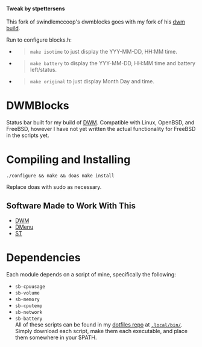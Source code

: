 #### Tweak by stpettersens
This fork of swindlemccoop's dwmblocks goes with my fork of his [dwm build](https://github.com/stpettersens/dwm).

Run to configure blocks.h:
* > `make isotime` to just display the YYY-MM-DD, HH:MM time.
* > `make battery` to display the YYY-MM-DD, HH:MM time and battery left/status.
* > `make original` to just display Month Day and time.

# DWMBlocks
Status bar built for my build of [DWM](/swindlesmccoop/dwm). Compatible with Linux, OpenBSD, and FreeBSD, however I have not yet written the actual functionality for FreeBSD in the scripts yet.

# Compiling and Installing
```
./configure && make && doas make install
```
Replace doas with sudo as necessary.

## Software Made to Work With This
- [DWM](https://github.com/swindlesmccoop/dwm)
- [DMenu](https://github.com/swindlesmccoop/dmenu)
- [ST](https://github.com/swindlesmccoop/st)

# Dependencies
Each module depends on a script of mine, specifically the following:
- `sb-cpuusage`
- `sb-volume`
- `sb-memory`
- `sb-cputemp`
- `sb-network`
- `sb-battery`\
All of these scripts can be found in my [dotfiles repo](https://github.com/swindlesmccoop/not-just-dotfiles) at [`.local/bin/`](https://github.com/swindlesmccoop/not-just-dotfiles/tree/master/.local/bin). Simply download each script, make them each executable, and place them somewhere in your $PATH.
